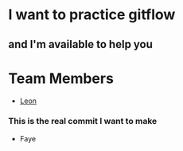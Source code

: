 # I want to practice gitflow

## and I'm available to help you

# Team Members

* [Leon](leonsfile.md)
### This is the real commit I want to make 

* Faye 